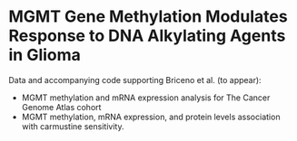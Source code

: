 # MGMT Gene Methylation Modulates Response to DNA Alkylating Agents in Glioma
 
Data and accompanying code supporting Briceno et al. (to appear):

* MGMT methylation and mRNA expression analysis for The Cancer Genome Atlas cohort
* MGMT methylation, mRNA expression, and protein levels association with carmustine sensitivity.

